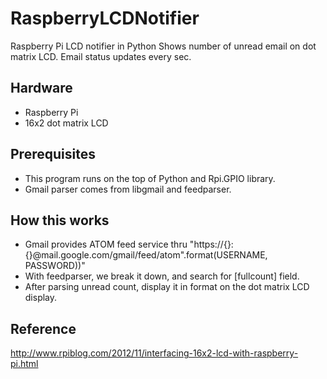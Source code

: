 RaspberryLCDNotifier
====================

Raspberry Pi LCD notifier in Python
Shows number of unread email on dot matrix LCD.
Email status updates every sec.


Hardware
---------
* Raspberry Pi
* 16x2 dot matrix LCD


Prerequisites
--------------
* This program runs on the top of Python and Rpi.GPIO library.
* Gmail parser comes from libgmail and feedparser.


How this works
-----------------
* Gmail provides ATOM feed service thru "https://{}:{}@mail.google.com/gmail/feed/atom".format(USERNAME, PASSWORD))"
* With feedparser, we break it down, and search for [fullcount] field.
* After parsing unread count, display it in format on the dot matrix LCD display.
  

Reference
------------
 http://www.rpiblog.com/2012/11/interfacing-16x2-lcd-with-raspberry-pi.html
